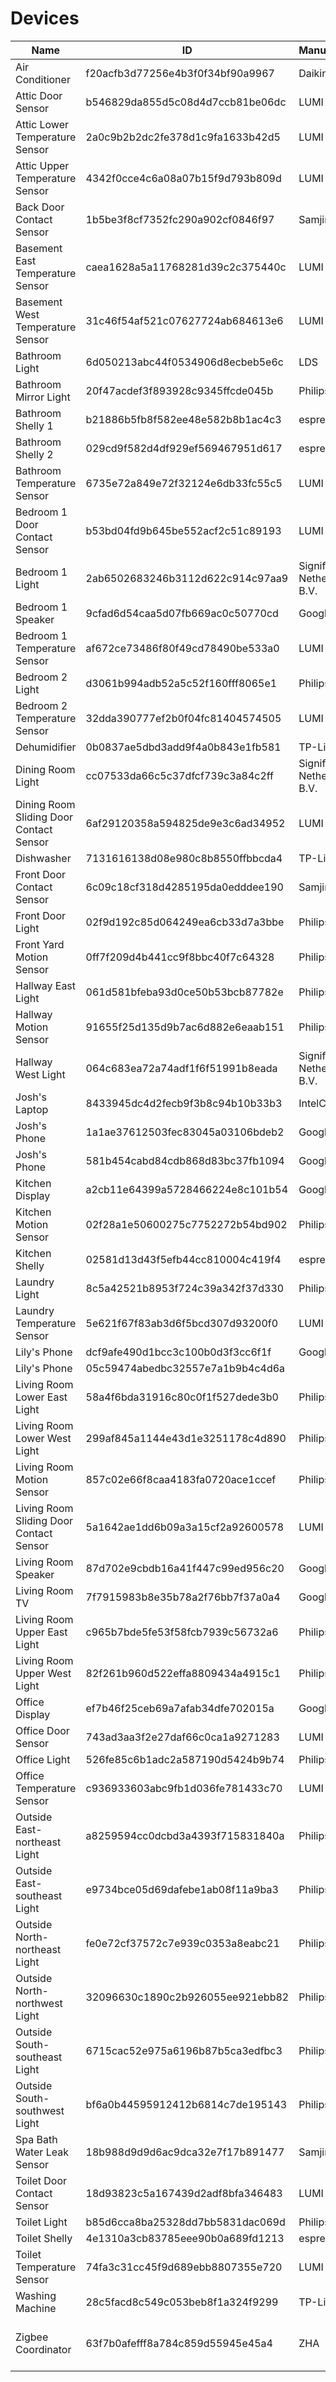 # Devices

| Name                                    | ID                               | Manufacturer             | Model                                                                  | Area        |
|-----------------------------------------|----------------------------------|--------------------------|------------------------------------------------------------------------|-------------|
| Air Conditioner                         | f20acfb3d77256e4b3f0f34bf90a9967 | Daikin                   | NOTSUPPORT                                                             | None        |
| Attic Door Sensor                       | b546829da855d5c08d4d7ccb81be06dc | LUMI                     | lumi.sensor_magnet.aq2                                                 | attic       |
| Attic Lower Temperature Sensor          | 2a0c9b2b2dc2fe378d1c9fa1633b42d5 | LUMI                     | lumi.weather                                                           | attic       |
| Attic Upper Temperature Sensor          | 4342f0cce4c6a08a07b15f9d793b809d | LUMI                     | lumi.weather                                                           | attic       |
| Back Door Contact Sensor                | 1b5be3f8cf7352fc290a902cf0846f97 | Samjin                   | multi                                                                  | laundry     |
| Basement East Temperature Sensor        | caea1628a5a11768281d39c2c375440c | LUMI                     | lumi.weather                                                           | basement    |
| Basement West Temperature Sensor        | 31c46f54af521c07627724ab684613e6 | LUMI                     | lumi.weather                                                           | basement    |
| Bathroom Light                          | 6d050213abc44f0534906d8ecbeb5e6c | LDS                      | ZBT-DIMLight-GLS0044                                                   | bathroom    |
| Bathroom Mirror Light                   | 20f47acdef3f893928c9345ffcde045b | Philips                  | LTW013                                                                 | bathroom    |
| Bathroom Shelly 1                       | b21886b5fb8f582ee48e582b8b1ac4c3 | espressif                | PLATFORMIO_ESP01_1M                                                    | bathroom    |
| Bathroom Shelly 2                       | 029cd9f582d4df929ef569467951d617 | espressif                | PLATFORMIO_ESP01_1M                                                    | bathroom    |
| Bathroom Temperature Sensor             | 6735e72a849e72f32124e6db33fc55c5 | LUMI                     | lumi.weather                                                           | bathroom    |
| Bedroom 1 Door Contact Sensor           | b53bd04fd9b645be552acf2c51c89193 | LUMI                     | lumi.sensor_magnet.aq2                                                 | bedroom_1   |
| Bedroom 1 Light                         | 2ab6502683246b3112d622c914c97aa9 | Signify Netherlands B.V. | LCA001                                                                 | bedroom_1   |
| Bedroom 1 Speaker                       | 9cfad6d54caa5d07fb669ac0c50770cd | Google Inc.              | Google Home Mini                                                       | bedroom_1   |
| Bedroom 1 Temperature Sensor            | af672ce73486f80f49cd78490be533a0 | LUMI                     | lumi.weather                                                           | bedroom_1   |
| Bedroom 2 Light                         | d3061b994adb52a5c52f160fff8065e1 | Philips                  | LWA001                                                                 | bedroom_2   |
| Bedroom 2 Temperature Sensor            | 32dda390777ef2b0f04fc81404574505 | LUMI                     | lumi.weather                                                           | bedroom_2   |
| Dehumidifier                            | 0b0837ae5dbd3add9f4a0b843e1fb581 | TP-Link                  | HS110(AU)                                                              | basement    |
| Dining Room Light                       | cc07533da66c5c37dfcf739c3a84c2ff | Signify Netherlands B.V. | LCA001                                                                 | dining_room |
| Dining Room Sliding Door Contact Sensor | 6af29120358a594825de9e3c6ad34952 | LUMI                     | lumi.sensor_magnet.aq2                                                 | dining_room |
| Dishwasher                              | 7131616138d08e980c8b8550ffbbcda4 | TP-Link                  | HS110(AU)                                                              | kitchen     |
| Front Door Contact Sensor               | 6c09c18cf318d4285195da0edddee190 | Samjin                   | multi                                                                  | hallway     |
| Front Door Light                        | 02f9d192c85d064249ea6cb33d7a3bbe | Philips                  | LCT007                                                                 | outside     |
| Front Yard Motion Sensor                | 0ff7f209d4b441cc9f8bbc40f7c64328 | Philips                  | SML002                                                                 | outside     |
| Hallway East Light                      | 061d581bfeba93d0ce50b53bcb87782e | Philips                  | LTD011                                                                 | hallway     |
| Hallway Motion Sensor                   | 91655f25d135d9b7ac6d882e6eaab151 | Philips                  | SML001                                                                 | hallway     |
| Hallway West Light                      | 064c683ea72a74adf1f6f51991b8eada | Signify Netherlands B.V. | LTD011                                                                 | hallway     |
| Josh's Laptop                           | 8433945dc4d2fecb9f3b8c94b10b33b3 | IntelCor                 | None                                                                   | None        |
| Josh's Phone                            | 1a1ae37612503fec83045a03106bdeb2 | Google                   | Pixel 4 XL                                                             | None        |
| Josh's Phone                            | 581b454cabd84cdb868d83bc37fb1094 | Google                   | None                                                                   | None        |
| Kitchen Display                         | a2cb11e64399a5728466224e8c101b54 | Google Inc.              | Google Nest Hub                                                        | kitchen     |
| Kitchen Motion Sensor                   | 02f28a1e50600275c7752272b54bd902 | Philips                  | SML001                                                                 | kitchen     |
| Kitchen Shelly                          | 02581d13d43f5efb44cc810004c419f4 | espressif                | PLATFORMIO_ESP01_1M                                                    | kitchen     |
| Laundry Light                           | 8c5a42521b8953f724c39a342f37d330 | Philips                  | LTW013                                                                 | laundry     |
| Laundry Temperature Sensor              | 5e621f67f83ab3d6f5bcd307d93200f0 | LUMI                     | lumi.weather                                                           | laundry     |
| Lily's Phone                            | dcf9afe490d1bcc3c100b0d3f3cc6f1f | Google                   | Pixel 2 XL                                                             | None        |
| Lily's Phone                            | 05c59474abedbc32557e7a1b9b4c4d6a |                          | None                                                                   | None        |
| Living Room Lower East Light            | 58a4f6bda31916c80c0f1f527dede3b0 | Philips                  | LCA001                                                                 | living_room |
| Living Room Lower West Light            | 299af845a1144e43d1e3251178c4d890 | Philips                  | LCA001                                                                 | living_room |
| Living Room Motion Sensor               | 857c02e66f8caa4183fa0720ace1ccef | Philips                  | SML001                                                                 | living_room |
| Living Room Sliding Door Contact Sensor | 5a1642ae1dd6b09a3a15cf2a92600578 | LUMI                     | lumi.sensor_magnet.aq2                                                 | living_room |
| Living Room Speaker                     | 87d702e9cbdb16a41f447c99ed956c20 | Google Inc.              | Google Home                                                            | living_room |
| Living Room TV                          | 7f7915983b8e35b78a2f76bb7f37a0a4 | Google Inc.              | Hitachi 4K Android TV                                                  | living_room |
| Living Room Upper East Light            | c965b7bde5fe53f58fcb7939c56732a6 | Philips                  | LCA001                                                                 | living_room |
| Living Room Upper West Light            | 82f261b960d522effa8809434a4915c1 | Philips                  | LCA001                                                                 | living_room |
| Office Display                          | ef7b46f25ceb69a7afab34dfe702015a | Google Inc.              | Google Nest Hub Max                                                    | office      |
| Office Door Sensor                      | 743ad3aa3f2e27daf66c0ca1a9271283 | LUMI                     | lumi.sensor_magnet.aq2                                                 | office      |
| Office Light                            | 526fe85c6b1adc2a587190d5424b9b74 | Philips                  | LWA001                                                                 | office      |
| Office Temperature Sensor               | c936933603abc9fb1d036fe781433c70 | LUMI                     | lumi.weather                                                           | office      |
| Outside East-northeast Light            | a8259594cc0dcbd3a4393f715831840a | Philips                  | LCA001                                                                 | outside     |
| Outside East-southeast Light            | e9734bce05d69dafebe1ab08f11a9ba3 | Philips                  | LCA001                                                                 | outside     |
| Outside North-northeast Light           | fe0e72cf37572c7e939c0353a8eabc21 | Philips                  | LCA001                                                                 | outside     |
| Outside North-northwest Light           | 32096630c1890c2b926055ee921ebb82 | Philips                  | LCA001                                                                 | outside     |
| Outside South-southeast Light           | 6715cac52e975a6196b87b5ca3edfbc3 | Philips                  | LCA001                                                                 | outside     |
| Outside South-southwest Light           | bf6a0b44595912412b6814c7de195143 | Philips                  | LCA001                                                                 | outside     |
| Spa Bath Water Leak Sensor              | 18b988d9d9d6ac9dca32e7f17b891477 | Samjin                   | water                                                                  | bathroom    |
| Toilet Door Contact Sensor              | 18d93823c5a167439d2adf8bfa346483 | LUMI                     | lumi.sensor_magnet.aq2                                                 | toilet      |
| Toilet Light                            | b85d6cca8ba25328dd7bb5831dac069d | Philips                  | LTD011                                                                 | toilet      |
| Toilet Shelly                           | 4e1310a3cb83785eee90b0a689fd1213 | espressif                | PLATFORMIO_ESP01_1M                                                    | toilet      |
| Toilet Temperature Sensor               | 74fa3c31cc45f9d689ebb8807355e720 | LUMI                     | lumi.weather                                                           | toilet      |
| Washing Machine                         | 28c5facd8c549c053beb8f1a324f9299 | TP-Link                  | KP115(AU)                                                              | laundry     |
| Zigbee Coordinator                      | 63f7b0afefff8a784c859d55945e45a4 | ZHA                      | deCONZ = dresden elektronik deCONZ protocol: ConBee I/II, RaspBee I/II | office      |
